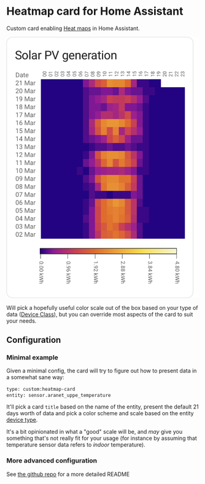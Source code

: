 # Heatmap card for Home Assistant
Custom card enabling [Heat maps](https://en.wikipedia.org/wiki/Heat_map) in Home Assistant.

![Heatmap of energy production data of PV installation](/images/solar_pv.png)

Will pick a hopefully useful color scale out of the box based on your type of data 
([Device Class](https://www.home-assistant.io/integrations/sensor/#device-class)), 
but you can override most aspects of the card to suit your needs.

## Configuration
### Minimal example

Given a minimal config, the card will try to figure out how to present data in a somewhat sane way:

```
type: custom:heatmap-card
entity: sensor.aranet_uppe_temperature
```

It'll pick a card `title` based on the name of the entity, present the default 21 days worth of 
data and pick a color scheme and scale based on the entity [device type](https://www.home-assistant.io/integrations/sensor/).

It's a bit opinionated in what a "good" scale will be, and _may_ give you something that's not really 
fit for your usage (for instance by assuming that temperature sensor data refers to _indoor_ temperature). 

### More advanced configuration
See [the github repo](https://github.com/kandsten/ha-heatmap-card/) for a more detailed README
